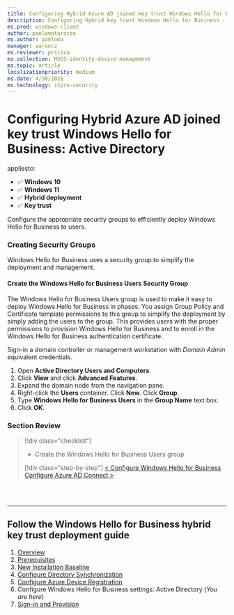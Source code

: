 ```yaml
---
title: Configuring Hybrid Azure AD joined key trust Windows Hello for Business - Active Directory (AD)
description: Configuring Hybrid key trust Windows Hello for Business - Active Directory (AD)
ms.prod: windows-client
author: paolomatarazzo
ms.author: paoloma
manager: aaroncz
ms.reviewer: prsriva
ms.collection: M365-identity-device-management
ms.topic: article
localizationpriority: medium
ms.date: 4/30/2021
ms.technology: itpro-security
---
```

# Configuring Hybrid Azure AD joined key trust Windows Hello for Business: Active Directory
appliesto:
- ✅ <b>Windows 10</b>
- ✅ <b>Windows 11</b>
- ✅ <b>Hybrid deployment</b>
- ✅ <b>Key trust</b>


Configure the appropriate security groups to efficiently deploy Windows Hello for Business to users. 

### Creating Security Groups

Windows Hello for Business uses a security group to simplify the deployment and management.

#### Create the Windows Hello for Business Users Security Group

The Windows Hello for Business Users group is used to make it easy to deploy Windows Hello for Business in phases.  You assign Group Policy and Certificate template permissions to this group to simplify the deployment by simply adding the users to the group.  This provides users with the proper permissions to provision Windows Hello for Business and to enroll in the Windows Hello for Business authentication certificate.

Sign-in a domain controller or management workstation with *Domain Admin* equivalent credentials.

1. Open **Active Directory Users and Computers**.
2. Click **View** and click **Advanced Features**.
3. Expand the domain node from the navigation pane.
4. Right-click the **Users** container. Click **New**. Click **Group**.
5. Type **Windows Hello for Business Users** in the **Group Name** text box.
6. Click **OK**.

### Section Review

> [!div class="checklist"]
> * Create the Windows Hello for Business Users group
> 
> [!div class="step-by-step"]
> [< Configure Windows Hello for Business](hello-hybrid-key-whfb-settings.md)
> [Configure Azure AD Connect >](hello-hybrid-key-whfb-settings-dir-sync.md)

<br><br>

<hr>

## Follow the Windows Hello for Business hybrid key trust deployment guide

1. [Overview](hello-hybrid-cert-trust.md)
2. [Prerequisites](hello-hybrid-key-trust-prereqs.md)
3. [New Installation Baseline](hello-hybrid-key-new-install.md)
4. [Configure Directory Synchronization](hello-hybrid-key-trust-dirsync.md)
5. [Configure Azure Device Registration](hello-hybrid-key-trust-devreg.md)
6. Configure Windows Hello for Business settings: Active Directory (*You are here*)
7. [Sign-in and Provision](hello-hybrid-key-whfb-provision.md)
